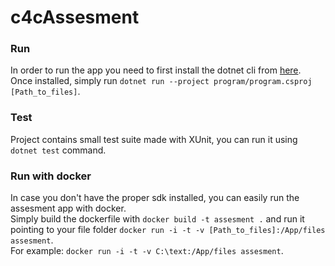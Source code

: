 # c4cAssesment

### Run 
In order to run the app you need to first install the dotnet cli from [here](https://code.visualstudio.com/docs/languages/dotnet).   
Once installed, simply run `dotnet run --project program/program.csproj [Path_to_files]`.   

### Test
Project contains small test suite made with XUnit, you can run it using `dotnet test` command.   

### Run with docker
In case you don't have the proper sdk installed, you can easily run the assesment app with docker.   
Simply build the dockerfile with `docker build -t assesment .` and run it pointing to your file folder `docker run -i -t -v [Path_to_files]:/App/files assesment`.   
For example: `docker run -i -t -v C:\text:/App/files assesment`.   
